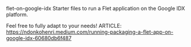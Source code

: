 flet-on-google-idx
Starter files to run a Flet application on the Google IDX platform.

Feel free to fully adapt to your needs! ARTICLE: https://ndonkohenri.medium.com/running-packaging-a-flet-app-on-google-idx-60680db6f487
